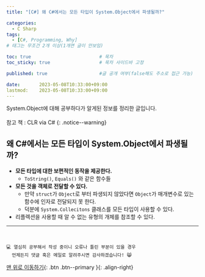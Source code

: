 ```yaml
---
title: "[C#] 왜 C#에서는 모든 타입이 System.Object에서 파생될까?"

categories:
  - C Sharp
tags:
  - [C#, Programming, Why]
# 태그는 무조건 2개 이상(1개면 글이 안보임)

toc: true                         # 목차
toc_sticky: true                  # 목차 사이드바 고정

published: true                   #글 공개 여부(false해도 주소로 접근 가능)

date:       2023-05-08T10:33:00+09:00
lastmod:    2023-05-08T10:33:00+09:00
---
```


<!-- description : 25자에서 160자 사이 -->
System.Object에 대해 공부하다가 알게된 정보를 정리한 글입니다.<br>  
참고 책 : CLR via C#
{: .notice--warning}

## 왜 C#에서는 모든 타입이 System.Object에서 파생될까?

- **모든 타입에 대한 보편적인 동작을 제공한다.**
  - `ToString()`, `Equals()` 와 같은 함수들
- **모든 것을 객체로 전달할 수 있다.**
  - 만약 `struct`가 `Object`로 부터 파생되지 않았다면 `Object`가 매개변수로 있는 함수에 인자로 전달되지 못 한다.
  - 덕분에 `System.Collecitons` 클래스를 모든 타입이 사용할 수 있다.
- 리플렉션을 사용할 때 알 수 없는 유형의 개체를 참조할 수 있다.

***
<br>

    💻 열심히 공부해서 작성 중이니 오류나 틀린 부분이 있을 경우 
      언제든지 댓글 혹은 메일로 알려주시면 감사하겠습니다! 😸


[맨 위로 이동하기](#){: .btn .btn--primary }{: .align-right}